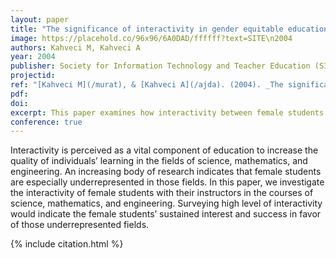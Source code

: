 ```yaml
---
layout: paper
title: "The significance of interactivity in gender equitable education"
image: https://placehold.co/96x96/6A0DAD/ffffff?text=SITE\n2004
authors: Kahveci M, Kahveci A
year: 2004
publisher: Society for Information Technology and Teacher Education (SITE)
projectid:
ref: "[Kahveci M](/murat), & [Kahveci A](/ajda). (2004). _The significance of interactivity in gender equitable education_. Paper presented at the Society for Information Technology and Teacher Education (SITE). Atlanta, USA. March 1 - 6, 2004."
pdf:
doi:
excerpt: This paper examines how interactivity between female students and instructors influences their interest and success in STEM fields.
conference: true
---
```


Interactivity is perceived as a vital component of education to increase the quality of
individuals’ learning in the fields of science, mathematics, and engineering. An increasing body
of research indicates that female students are especially underrepresented in those fields. In this
paper, we investigate the interactivity of female students with their instructors in the courses of
science, mathematics, and engineering. Surveying high level of interactivity would indicate the
female students’ sustained interest and success in favor of those underrepresented fields.

{% include citation.html %}